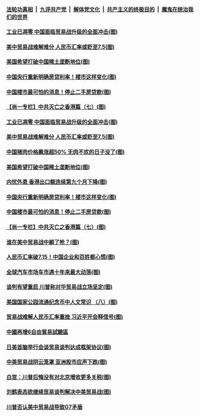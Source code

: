 ####  [法轮功真相](../../../../basic/blob/master/README.md?t=08271913) &nbsp;|&nbsp; [九评共产党](../../../../9ping.md/blob/master/README.md?t=08271913) &nbsp;|&nbsp; [解体党文化](../../../../jtdwh.md/blob/master/README.md?t=08271913)  &nbsp;|&nbsp; [共产主义的终极目的](../../../../gczydzjmd.md/blob/master/README.md?t=08271913) &nbsp;|&nbsp; [魔鬼在统治我们的世界](../../../../mgztzwmdsj.md/blob/master/README.md?t=08271913) 

#### [工业已凋零 中国面临贸易战升级的全面冲击(图)](../pages/p5/905206.md?t=08271913) 

#### [美中贸易战难解难分 人民币汇率或贬至7.5(图)](../pages/p5/905187.md?t=08271913) 

#### [美国希望打破中国稀土垄断地位(图)](../pages/p5/905183.md?t=08271913) 

#### [中国央行重新明确房贷利率！楼市这样变化(图)](../pages/p5/905118.md?t=08271913) 

#### [中国楼市最可怕的消息！停止二手房贷款(图)](../pages/p5/905119.md?t=08271913) 

#### [【尚一专栏】中共灭亡之香港篇（七）(图)](../pages/p5/904987.md?t=08271913) 

#### [工业已凋零 中国面临贸易战升级的全面冲击(图)](../pages/p5/905206.md?t=08271913) 

#### [美中贸易战难解难分 人民币汇率或贬至7.5(图)](../pages/p5/905187.md?t=08271913) 

#### [中国猪肉价格飙涨超50% 无肉不欢的日子没了(图)](../pages/p5/905184.md?t=08271913) 

#### [美国希望打破中国稀土垄断地位(图)](../pages/p5/905183.md?t=08271913) 

#### [内忧外患 香港出口额连续第九个月下降(图)](../pages/p5/905152.md?t=08271913) 

#### [中国央行重新明确房贷利率！楼市这样变化(图)](../pages/p5/905118.md?t=08271913) 

#### [中国楼市最可怕的消息！停止二手房贷款(图)](../pages/p5/905119.md?t=08271913) 

#### [【尚一专栏】中共灭亡之香港篇（七）(图)](../pages/p5/904987.md?t=08271913) 

#### [谁在美中贸易战中躺了枪？(图)](../pages/p5/905136.md?t=08271913) 

#### [人民币汇率破7.15！中国企业和百姓都心慌(图)](../pages/p5/905117.md?t=08271913) 

#### [全球汽车市场车市遇十年来最大动荡(图)](../pages/p5/905115.md?t=08271913) 

#### [谈判有望重启 川普称对华贸易战立场坚定(图)](../pages/p5/905133.md?t=08271913) 

#### [美国国家公园流通纪念币中人文常识 （八）(图)](../pages/p5/905111.md?t=08271913) 

#### [贸易战难解人民币汇率重挫 习近平开会释信号(图)](../pages/p5/905098.md?t=08271913) 

#### [中國再增6自由貿易試驗區](../pages/p5/905081.md?t=08271913) 

#### [日美首脑举行会谈贸易谈判达成框架协议(图)](../pages/p5/905078.md?t=08271913) 

#### [中美贸易战阴云笼罩 亚洲股市应声下跌(图)](../pages/p5/905076.md?t=08271913) 

#### [白宫：川普后悔没有对北京增收更多关税(图)](../pages/p5/905075.md?t=08271913) 

#### [刘鹤表态欲继续贸易谈判解决中美贸易战(图)](../pages/p5/905074.md?t=08271913) 

#### [川普否认美中贸易战导致G7矛盾](../pages/p5/905072.md?t=08271913) 

